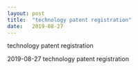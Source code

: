 ```yaml
---
layout: post
title:  "technology patent registration"
date:   2019-08-27
---
```


<p class="intro"><span class="dropcap"></span>technology patent registration</p>

2019-08-27 technology patent registration